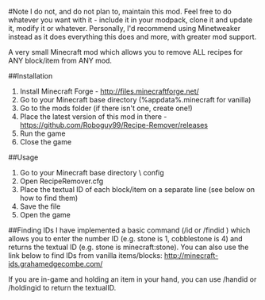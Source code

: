 #Note
I do not, and do not plan to, maintain this mod. Feel free to do whatever you want with it - include it in your modpack, clone it and update it, modify it or whatever. Personally, I'd recommend using Minetweaker instead as it does everything this does and more, with greater mod support.

A very small Minecraft mod which allows you to remove ALL recipes for ANY block/item from ANY mod.

##Installation
1. Install Minecraft Forge - http://files.minecraftforge.net/
2. Go to your Minecraft base directory (%appdata%\.minecraft for vanilla)
3. Go to the mods folder (if there isn't one, create one!)
4. Place the latest version of this mod in there - https://github.com/Roboguy99/Recipe-Remover/releases
5. Run the game
6. Close the game

##Usage
1. Go to your Minecraft base directory \ config
2. Open RecipeRemover.cfg
3. Place the textual ID of each block/item on a separate line (see below on how to find them)
4. Save the file
5. Open the game

##Finding IDs
I have implemented a basic command (/id <id> or /findid <id>) which allows you to enter the number ID (e.g. stone is 1, cobblestone is 4) and returns the textual ID (e.g. stone is minecraft:stone). You can also use the link below to find IDs from vanilla items/blocks:
http://minecraft-ids.grahamedgecombe.com/ 

If you are in-game and holding an item in your hand, you can use /handid or /holdingid to return the textualID.
